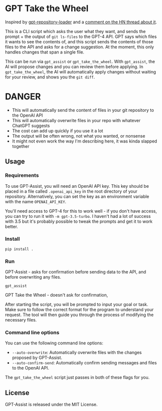 # GPT Take the Wheel
Inspired by [gpt-repository-loader](https://github.com/mpoon/gpt-repository-loader/blob/main/gpt_repository_loader.py) and a [comment on the HN thread about it](https://news.ycombinator.com/item?id=35191663). 

This is a CLI script which asks the user what they want, and sends the prompt + the output of `git ls-files` to the GPT-4 API. GPT says which files it wants to see the contents of, and this script sends the contents of those files to the API and asks for a change suggestion. At the moment, this only handles changes that span a single file. 

This can be run via `gpt_assist` or `gpt_take_the_wheel`. With `gpt_assist`, the AI will propose changes and you can review them before applying. In `gpt_take_the_wheel`, the AI will automatically apply changes without waiting for your review, and shows you the `git diff`.

# DANGER
- This will automatically send the content of files in your git repository to the OpenAI API
- This will automatically overwrite files in your repo with whatever ChatGPT suggests
- The cost can add up quickly if you use it a lot
- The output will be often wrong, not what you wanted, or nonsense
- It might not even work the way I'm describing here, it was kinda slapped together

## Usage
### Requirements
To use GPT-Assist, you will need an OpenAI API key. This key should be placed in a file called `.openai_api_key` in the root directory of your repository. Alternatively, you can set the key as an environment variable with the name `OPENAI_API_KEY`.

You'll need access to GPT-4 for this to work well - if you don't have access, you can try to run it with `-m gpt-3.5-turbo`. I haven't had a lot of success with 3.5 but it's probably possible to tweak the prompts and get it to work better.

### Install 
```
pip install .
```

### Run
GPT-Assist - asks for confirmation before sending data to the API, and before overwriting any files.
```
gpt_assist
```
GPT Take the Wheel - doesn't ask for confirmation, 

After starting the script, you will be prompted to input your goal or task. Make sure to follow the correct format for the program to understand your request. The tool will then guide you through the process of modifying the necessary files.

### Command line options

You can use the following command line options:

- `--auto-overwrite`: Automatically overwrite files with the changes proposed by GPT-Assist.
- `--auto-confirm-send`: Automatically confirm sending messages and files to the OpenAI API.

The `gpt_take_the_wheel` script just passes in both of these flags for you.

## License

GPT-Assist is released under the MIT License.